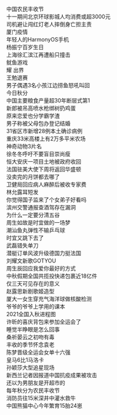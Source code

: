 中国农民丰收节  
十一期间北京环球影城人均消费或超3000元  
司机避让闯红灯老人摔倒身亡担主责  
厦门疫情  
年轻人的HarmonyOS手机  
杨振宁百岁生日  
上海徐汇滨江再遭船只撞击  
鱿鱼游戏  
耀 出界  
王勉退赛  
男子偶遇3名小孩江边捞鱼怒吼叫回  
今日秋分  
中国主要粮食产量超30年断层式第1  
新郎被吊高喷水枪绑树扔鸡蛋  
原来恋爱也分学霸学渣  
男子称被父母包办登记结婚  
31省区市新增28例本土确诊病例  
重庆33米高楼上有2万多平米农场  
神奇动物3片名  
徐冬冬呼吁不要盲目崇尚瘦  
恒大安庆一项目土地被政府收回  
法国驻美大使下周将返回华盛顿  
没卖完的月饼都去哪了  
卫健局回应病人麻醉后被收专家费  
林允露耳短发  
你觉得国子监来了个女弟子好看吗  
滨州交警通报查酒驾存在漏洞  
为什么一定要分清五谷  
周生如故是时宜做的一场梦  
潮汕鱼丸弹性不输乒乓球  
时宜又跳下去了  
武磊错失单刀  
潜艇订单风波升级德国力挺法国  
刘耀文新歌GOTYOU  
周生辰回应我爱你最好的方式  
中秋假期全国共揽投快递包裹近18亿件  
仅三天可见存在的意义  
赵露思新剧歌姬造型  
厦大一女生穿充气海洋球做核酸检测  
爷爷的爷爷上学用的课本  
2021全国入秋进程图  
许昕的喜庆背包来参加全运会了  
睡觉半睁眼是怎么回事  
桑祈晏云之初吻有毒  
丰收的季节怀念袁老  
陈梦晋级全运会女单十六强  
皇马6比1马洛卡  
孙颖莎大型追星现场  
新西兰记者因报道中国抗疫成果被攻击  
还以为男朋友是开超市的  
每年秋分为农民丰收节  
消防员往15米深井中灌水救牛  
中国熊猫中心今年繁育15胎24崽  
